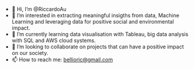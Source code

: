 - 👋 Hi, I’m @RiccardoAu
- 👀 I’m interested in extracting meaningful insigths from data, Machine Learning and leveraging data for positive social and environmental impact.
- 🌱 I’m currently learning data visualisation with Tableau, big data analysis with SQL and AWS cloud systems.
- 💞️ I’m looking to collaborate on projects that can have a positive impact on our society. 
- 📫 How to reach me: bellioric@gmail.com

<!---
RiccardoAu/RiccardoAu is a ✨ special ✨ repository because its `README.md` (this file) appears on your GitHub profile.
You can click the Preview link to take a look at your changes.
--->
